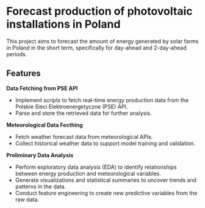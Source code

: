 # Forecast production of photovoltaic installations in Poland

This project aims to forecast the amount of energy generated by solar farms in Poland in the short term, specifically for day-ahead and 2-day-ahead periods. 

## Features
**Data Fetching from PSE API**

  - Implement scripts to fetch real-time energy production data from the Polskie Sieci Elektroenergetyczne (PSE) API.
  - Parse and store the retrieved data for further analysis.

**Meteorological Data Fecthing**

  - Fetch weather forecast data from meteorological APIs.
  - Collect historical weather data to support model training and validation.

**Preliminary Data Analysis**

  - Perform exploratory data analysis (EDA) to identify relationships between energy production and meteorological variables.
  - Generate visualizations and statistical summaries to uncover trends and patterns in the data.
  - Conduct feature engineering to create new predictive variables from the raw data.